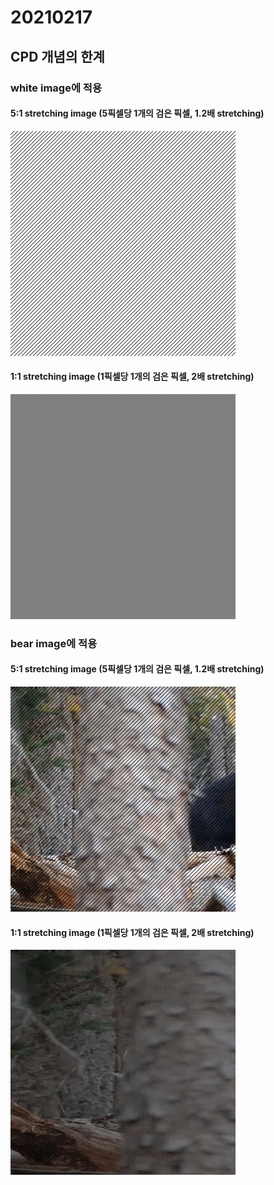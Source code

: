 # 20210217

## CPD 개념의 한계

### white image에 적용
#### 5:1 stretching image (5픽셀당 1개의 검은 픽셀, 1.2배 stretching)
<img src = "./checkerboard_6.jpg">

#### 1:1 stretching image (1픽셀당 1개의 검은 픽셀, 2배 stretching)
<img src = "./checkerboard_2.jpg">

### bear image에 적용
#### 5:1 stretching image (5픽셀당 1개의 검은 픽셀, 1.2배 stretching)
<img src = "./bear_checkerboard_6.jpg">

#### 1:1 stretching image (1픽셀당 1개의 검은 픽셀, 2배 stretching)
<img src = "./bear_checkerboard_2.jpg">
